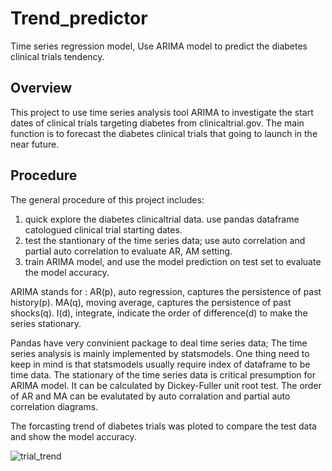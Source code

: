 # Trend_predictor
Time series regression model, Use ARIMA model to predict the diabetes clinical trials tendency.

## Overview
This project to use time series analysis tool ARIMA to investigate the start dates of clinical trials targeting diabetes from 
clinicaltrial.gov. The main function is to forecast the diabetes clinical trials that going to launch in the near future.

## Procedure
The general procedure of this project includes:
1. quick explore the diabetes clinicaltrial data. use pandas dataframe catologued clinical trial starting dates.
2. test the stantionary of the time series data; use auto correlation and partial auto correlation to evaluate AR, AM setting.
3. train ARIMA model, and use the model prediction on test set to evaluate the model accuracy.

ARIMA stands for : 
AR(p), auto regression, captures the persistence of past history(p).
MA(q), moving average, captures the persistence of past shocks(q).
I(d), integrate, indicate the order of difference(d) to make the series stationary.

Pandas have very convinient package to deal time series data; The time series analysis is mainly implemented by statsmodels. One thing need to keep in mind is that statsmodels usually require index of dataframe to be time data.
The stationary of the time series data is critical presumption for ARIMA model. It can be calculated by Dickey-Fuller unit root test. The order of AR and MA can be evalutated by auto corralation and partial auto correlation diagrams.

The forcasting trend of diabetes trials was ploted to compare the test data and show the model accuracy.

![trial_trend](https://cloud.githubusercontent.com/assets/19654472/25076359/2a29f7f6-22ee-11e7-8b73-1e30abb0a44c.png)
